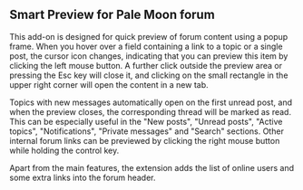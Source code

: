 ## Smart Preview for Pale Moon forum

This add-on is designed for quick preview of forum content using a popup frame. When you hover over a field containing a link to a topic or a single post, the cursor icon changes, indicating that you can preview this item by clicking the left mouse button. A further click outside the preview area or pressing the Esc key will close it, and clicking on the small rectangle in the upper right corner will open the content in a new tab.

Topics with new messages automatically open on the first unread post, and when the preview closes, the corresponding thread will be marked as read. This can be especially useful in the "New posts", "Unread posts", "Active topics", "Notifications", "Private messages" and "Search" sections. Other internal forum links can be previewed by clicking the right mouse button while holding the control key.

Apart from the main features, the extension adds the list of online users and some extra links into the forum header.
